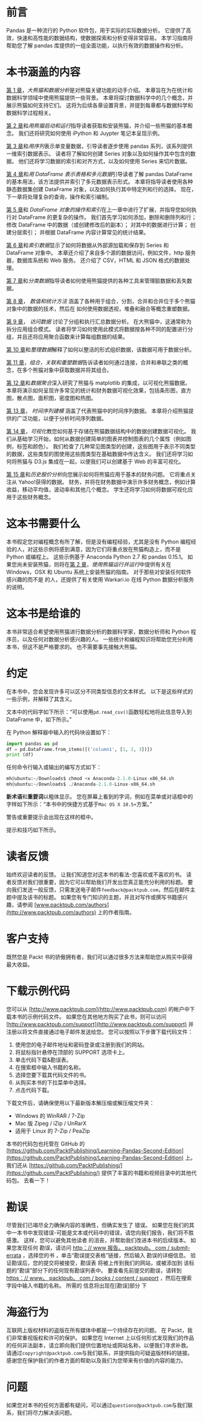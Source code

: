 # 前言

Pandas 是一种流行的 Python 软件包，用于实际的实际数据分析。 它提供了高效，快速和高性能的数据结构，使数据探索和分析变得非常容易。 本学习指南将帮助您了解 pandas 库提供的一组全面功能，以执行有效的数据操作和分析。

# 本书涵盖的内容

[第 1 章](../Text/1.html#MSDG0-6d660dfc3dae48d08d794ed23c5cd536)，*大熊猫和数据分析*是对熊猫关键功能的动手介绍。 本章旨在为在统计和数据科学领域中使用熊猫提供一些背景。 本章将探讨数据科学中的几个概念，并展示熊猫如何支持它们。 这将为后续各章设置背景，并提到每章都与数据科学和数据科学过程相关。

[第 2 章](../Text/2.html#22O7C0-6d660dfc3dae48d08d794ed23c5cd536)和*用熊猫启动和运行*指导读者获取和安装熊猫，并介绍一些熊猫的基本概念。 我们还将研究如何使用 iPython 和 Juypter 笔记本呈现示例。

[第 3 章](../Text/3.html#2E6E40-6d660dfc3dae48d08d794ed23c5cd536)和*用序列*表示单变量数据，引导读者逐步使用 pandas 系列，该系列提供一维索引数据表示。 读者将了解如何创建 Series 对象以及如何操作其中包含的数据。 他们还将学习数据的索引和对齐方式，以及如何使用 Series 来切片数据。

[第 4 章](../Text/4.html#318PC0-6d660dfc3dae48d08d794ed23c5cd536)和*用 DataFrame 表示表格和多元数据*引导读者了解 pandas DataFrame 的基本用法，该方法提供并索引了多元数据表示形式。 本章将指导读者使用各种静态数据集创建 DataFrame 对象，以及如何执行其中特定列和行的选择。 现在，下一章将处理复杂的查询，操作和索引编制。

[第 5 章](../Text/5.html#3EK180-6d660dfc3dae48d08d794ed23c5cd536)和 *DataFrame 对象的操作和索引*在上一章中进行了扩展，并指导您如何执行对 DataFrame 的更复杂的操作。 我们首先学习如何添加，删除和删除列和行； 修改 DataFrame 中的数据（或创建修改后的副本）； 对其中的数据进行计算； 创建分层索引； 并根据 DataFrame 内容计算常见的统计结果。

[第 6 章](../Text/6.html#3TSA80-6d660dfc3dae48d08d794ed23c5cd536)和*索引数据*显示了如何将数据从外部源加载和保存到 Series 和 DataFrame 对象中。 本章还介绍了来自多个源的数据访问，例如文件，http 服务器，数据库系统和 Web 服务。 还介绍了 CSV，HTML 和 JSON 格式的数据处理。

[第 7 章](../Text/7.html#4F1KC0-6d660dfc3dae48d08d794ed23c5cd536)和*分类数据*指导读者如何使用熊猫提供的各种工具来管理脏数据和丢失数据。

[第 8 章](../Text/8.html#4PHAI0-6d660dfc3dae48d08d794ed23c5cd536)， *数值和统计方法* 涵盖了各种用于组合，分割，合并和合并位于多个熊猫对象中的数据的技术，然后在 如何使用数据透视，堆叠和融合等概念重塑数据。

[第 9 章](../Text/12.html#7CGBG0-6d660dfc3dae48d08d794ed23c5cd536)， *访问数据* 讨论了分组和执行汇总数据分析。 在大熊猫中，这通常称为拆分应用组合模式。 读者将学习如何使用此模式将数据按各种不同的配置进行分组，并且还将应用聚合函数来计算每组数据的结果。

[第 10 章](../Text/10.html#6B47Q0-6d660dfc3dae48d08d794ed23c5cd536)和*整理数据*解释了如何以整洁的形式组织数据，该数据可用于数据分析。

[第 11 章](../Text/11.html#6RB1C0-6d660dfc3dae48d08d794ed23c5cd536)，*组合，关联和重塑数据*告诉读者如何通过连接，合并和串联之类的概念，在多个熊猫对象中获取数据并将其组合。

[第 12 章](../Text/12.html#7CGBG0-6d660dfc3dae48d08d794ed23c5cd536)和*数据聚合*深入研究了熊猫与 matplotlib 的集成，以可视化熊猫数据。 本章将演示如何呈现许多常见的统计和财务数据可视化效果，包括条形图，直方图，散点图，面积图，密度图和热图。

[第 13 章](../Text/13.html#7SN520-6d660dfc3dae48d08d794ed23c5cd536)， *时间序列建模* 涵盖了代表熊猫中的时间序列数据。 本章将介绍熊猫提供的广泛功能，以便于分析时间序列数据。

[第 14 章](../Text/14.html#8IL200-6d660dfc3dae48d08d794ed23c5cd536)，*可视化*教您如何基于存储在熊猫数据结构中的数据创建数据可视化。 我们从基础学习开始，如何从数据创建简单的图表并控制图表的几个属性（例如图例，标签和颜色）。 我们检查了几种常见图类型的创建，这些图用于表示不同类型的数据，这些类型的图使用这些图类型在基础数据中传达含义。 我们还将学习如何将熊猫与 D3.js 集成在一起，以便我们可以创建基于 Web 的丰富可视化。

[第 15 章](../Text/15.html#96LTQ0-6d660dfc3dae48d08d794ed23c5cd536)和*历史股价分析*向您展示如何将熊猫应用于基本的财务问题。 它将重点关注从 Yahoo!获得的数据。 财务，并将在财务数据中演示许多财务概念，例如计算收益，移动平均值，波动率和其他几个概念。 学生还将学习如何将数据可视化应用于这些财务概念。

# 这本书需要什么

本书假定您对编程概念有所了解，但是没有编程经验，尤其是没有 Python 编程经验的人，对这些示例将感到满意，因为它们将重点放在熊猫构造上，而不是 Python 或编程上。 这些示例基于 Anaconda Python 2.7 和 pandas 0.15.1。 如果您尚未安装熊猫，则将在[第 2 章](../Text/2.html#22O7C0-6d660dfc3dae48d08d794ed23c5cd536)，*使用熊猫运行并运行*中提供有关在 Windows，OSX 和 Ubuntu 系统上安装熊猫的指南。 对于那些对安装任何软件感兴趣的而不是 的人，还提供了有关使用 Warkari.io 在线 Python 数据分析服务的说明。

# 这本书是给谁的

本书非常适合希望使用熊猫进行数据分析的数据科学家，数据分析师和 Python 程序员，以及任何对数据分析感兴趣的人。 一些统计和编程知识将帮助您充分利用本书，但这不是严格要求的。 也不需要事先接触大熊猫。

# 约定

在本书中，您会发现许多可以区分不同类型信息的文本样式。 以下是这些样式的一些示例，并解释了其含义。

文本中的代码字如下所示：“可以使用`pd.read_csv()`函数轻松地将此信息导入到 DataFrame 中，如下所示。”

在 Python 解释器中输入的代码块设置如下：

```py
import pandas as pd
df = pd.DataFrame.from_items([('column1', [1, 2, 3])])
print (df)

```

任何命令行输入或输出的编写方式如下：

```py
mh@ubuntu:~/Downloads$ chmod +x Anaconda-2.1.0-Linux-x86_64.sh
mh@ubuntu:~/Downloads$ ./Anaconda-2.1.0-Linux-x86_64.sh

```

**新术语**和**重要词**以粗体显示。 您在屏幕上看到的字词，例如在菜单或对话框中的字样如下所示：“本书中的快捷方式基于`Mac OS X 10.5+`方案。”

警告或重要提示会出现在这样的框中。

提示和技巧如下所示。

# 读者反馈

始终欢迎读者的反馈。 让我们知道您对这本书的看法-您喜欢或不喜欢的书。 读者反馈对我们很重要，因为它可以帮助我们开发出您真正能充分利用的标题。 要向我们发送一般反馈，只需发送电子邮件`feedback@packtpub.com`，然后在邮件主题中提及该书的标题。 如果您有专门知识的主题，并且对写作或撰写书籍感兴趣，请参阅 [www.packtpub.com/authors](http://www.packtpub.com/authors) 上的作者指南。

# 客户支持

既然您是 Packt 书的骄傲拥有者，我们可以通过很多方法来帮助您从购买中获得最大收益。

# 下载示例代码

您可以从 [http://www.packtpub.com](http://www.packtpub.com) 的帐户中下载本书的示例代码文件。 如果您在其他地方购买了此书，则可以访问 [http://www.packtpub.com/support](http://www.packtpub.com/support) 并注册以将文件直接通过电子邮件发送给您。 您可以按照以下步骤下载代码文件：

1.  使用您的电子邮件地址和密码登录或注册到我们的网站。
2.  将鼠标指针悬停在顶部的 SUPPORT 选项卡上。
3.  单击代码下载&勘误表。
4.  在搜索框中输入书籍的名称。
5.  选择您要下载其代码文件的书。
6.  从购买本书的下拉菜单中选择。
7.  点击代码下载。

下载文件后，请确保使用以下最新版本解压缩或解压缩文件夹：

*   Windows 的 WinRAR / 7-Zip
*   Mac 版 Zipeg / iZip / UnRarX
*   适用于 Linux 的 7-Zip / PeaZip

本书的代码包也托管在 GitHub 的 [https://github.com/PacktPublishing/Learning-Pandas-Second-Edition](https://github.com/PacktPublishing/Learning-Pandas-Second-Edition) 上。 我们还从 [https://github.com/PacktPublishing/](https://github.com/PacktPublishing/) 提供了丰富的书籍和视频目录中的其他代码包。 去看一下！

# 勘误

尽管我们已竭尽全力确保内容的准确性，但确实发生了
错误。 如果您在我们的其中一本书中发现错误-可能是文本或代码中的错误，请您向我们报告，我们将不胜感激。 这样，您可以避免其他读者
的沮丧，并帮助我们改进本书的后续版本。 如果您发现任何
勘误，请访问 [http：// www 报告。 packtpub。 com / submit-errata](http://www.%20packtpub.%20com/submit-errata) ，选择您的书
，单击“勘误提交表格”链接，然后输入
勘误的详细信息。 验证勘误后，您的提交将被接受，勘误表
将被上传到我们的网站，或被添加到
该标题的“勘误”部分下的任何现有勘误列表中。 要查看先前提交的勘误，请转到 [https：// www。 packtpub。 com / books / content / support](https://www.%20packtpub.%20com/books/content/support) ，然后在搜索字段中输入书籍的名称。 所需的
信息将出现在[勘误]部分
下

# 海盗行为

互联网上版权材料的盗版在所有媒体中都是一个持续存在的问题。 在 Packt，我们非常重视版权和许可的保护。 如果您在 Internet 上以任何形式发现我们的作品的任何非法副本，请立即向我们提供位置地址或网站名称，以便我们寻求补救。 请通过`copyright@packtpub.com`与我们联系，并提供指向可疑盗版材料的链接。 感谢您在保护我们的作者方面的帮助以及我们为您带来有价值的内容的能力。

# 问题

如果您对本书的任何方面都有疑问，可以通过`questions@packtpub.com`与我们联系，我们将尽力解决该问题。